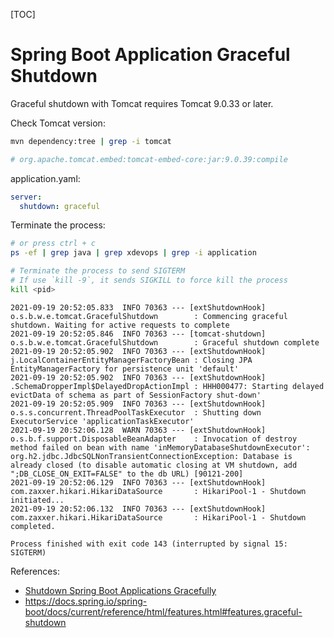 [TOC]

# Spring Boot Application Graceful Shutdown

Graceful shutdown with Tomcat requires Tomcat 9.0.33 or later.

Check Tomcat version:
```bash
mvn dependency:tree | grep -i tomcat

# org.apache.tomcat.embed:tomcat-embed-core:jar:9.0.39:compile
```


application.yaml:
```yaml
server:
  shutdown: graceful
```

Terminate the process:
```bash
# or press ctrl + c
ps -ef | grep java | grep xdevops | grep -i application

# Terminate the process to send SIGTERM
# If use `kill -9`, it sends SIGKILL to force kill the process
kill <pid>
```

```text
2021-09-19 20:52:05.833  INFO 70363 --- [extShutdownHook] o.s.b.w.e.tomcat.GracefulShutdown        : Commencing graceful shutdown. Waiting for active requests to complete
2021-09-19 20:52:05.846  INFO 70363 --- [tomcat-shutdown] o.s.b.w.e.tomcat.GracefulShutdown        : Graceful shutdown complete
2021-09-19 20:52:05.902  INFO 70363 --- [extShutdownHook] j.LocalContainerEntityManagerFactoryBean : Closing JPA EntityManagerFactory for persistence unit 'default'
2021-09-19 20:52:05.902  INFO 70363 --- [extShutdownHook] .SchemaDropperImpl$DelayedDropActionImpl : HHH000477: Starting delayed evictData of schema as part of SessionFactory shut-down'
2021-09-19 20:52:05.909  INFO 70363 --- [extShutdownHook] o.s.s.concurrent.ThreadPoolTaskExecutor  : Shutting down ExecutorService 'applicationTaskExecutor'
2021-09-19 20:52:06.128  WARN 70363 --- [extShutdownHook] o.s.b.f.support.DisposableBeanAdapter    : Invocation of destroy method failed on bean with name 'inMemoryDatabaseShutdownExecutor': org.h2.jdbc.JdbcSQLNonTransientConnectionException: Database is already closed (to disable automatic closing at VM shutdown, add ";DB_CLOSE_ON_EXIT=FALSE" to the db URL) [90121-200]
2021-09-19 20:52:06.129  INFO 70363 --- [extShutdownHook] com.zaxxer.hikari.HikariDataSource       : HikariPool-1 - Shutdown initiated...
2021-09-19 20:52:06.132  INFO 70363 --- [extShutdownHook] com.zaxxer.hikari.HikariDataSource       : HikariPool-1 - Shutdown completed.

Process finished with exit code 143 (interrupted by signal 15: SIGTERM)
```

References:
- [Shutdown Spring Boot Applications Gracefully](https://medium.com/amitph/shutdown-spring-boot-applications-gracefully-6e4e7a359553)
- <https://docs.spring.io/spring-boot/docs/current/reference/html/features.html#features.graceful-shutdown>